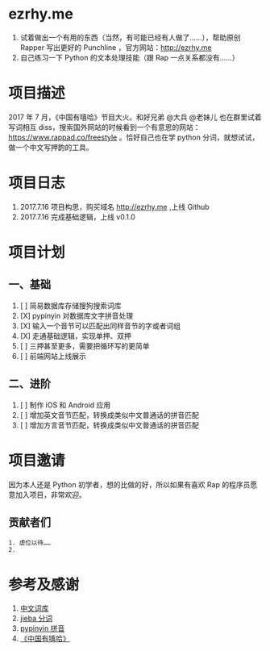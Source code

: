 # ezrhy.me
1. 试着做出一个有用的东西（当然，有可能已经有人做了……），帮助原创 Rapper 写出更好的 Punchline ，官方网站：http://ezrhy.me
2. 自己练习一下 Python 的文本处理技能（跟 Rap 一点关系都没有……）


# 项目描述
2017 年 7 月，《中国有嘻哈》节目大火。和好兄弟 @大兵 @老妹儿 也在群里试着写词相互 diss，搜索国外网站的时候看到一个有意思的网站：https://www.rappad.co/freestyle 。恰好自己也在学 python 分词，就想试试，做一个中文写押韵的工具。

# 项目日志
1. 2017.7.16 项目构思，购买域名 http://ezrhy.me ,上线 Github
2. 2017.7.16 完成基础逻辑，上线 v0.1.0

# 项目计划
## 一、基础
1. [ ] 简易数据库存储搜狗搜索词库
2. [X] pypinyin 对数据库文字拼音处理
3. [X] 输入一个音节可以匹配出同样音节的字或者词组
4. [X] 走通基础逻辑，实现单押、双押
5. [ ] 三押甚至更多，需要把循环写的更简单
6. [ ] 前端网站上线展示

## 二、进阶
1. [ ] 制作 iOS 和 Android 应用
2. [ ] 增加英文音节匹配，转换成类似中文普通话的拼音匹配
3. [ ] 增加方言音节匹配，转换成类似中文普通话的拼音匹配

# 项目邀请
因为本人还是 Python 初学者，想的比做的好，所以如果有喜欢 Rap 的程序员愿意加入项目，非常欢迎。

## 贡献者们
    1. 虚位以待……
    2.

# 参考及感谢
1. [中文词库](https://github.com/dongxiexidian/Chinese)
2. [jieba 分词](https://github.com/fxsjy/jieba)
3. [pypinyin 拼音](https://github.com/mozillazg/python-pinyin)
4. [《中国有嘻哈》](http://www.iqiyi.com/a_19rrh9ksp9.html)
